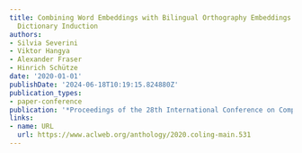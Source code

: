 ```yaml
---
title: Combining Word Embeddings with Bilingual Orthography Embeddings for Bilingual
  Dictionary Induction
authors:
- Silvia Severini
- Viktor Hangya
- Alexander Fraser
- Hinrich Schütze
date: '2020-01-01'
publishDate: '2024-06-18T10:19:15.824880Z'
publication_types:
- paper-conference
publication: '*Proceedings of the 28th International Conference on Computational Linguistics*'
links:
- name: URL
  url: https://www.aclweb.org/anthology/2020.coling-main.531
---
```

